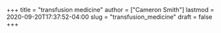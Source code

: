 +++
title = "transfusion medicine"
author = ["Cameron Smith"]
lastmod = 2020-09-20T17:37:52-04:00
slug = "transfusion_medicine"
draft = false
+++
